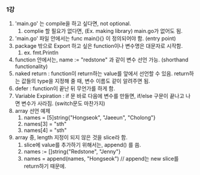 ### 1강

1. 'main.go' 는 compile을 하고 싶다면, not optional.
   1. complie 할 필요가 없다면, (Ex. making library) main.go가 없어도 됨.
2. 'main.go' 파일 안에서는 func main(){} 이 정의되어야 함. (entry point)
3. package 밖으로 Export 하고 싶은 function이나 변수명은 대문자로 시작함.
   1. ex. fmt.Println
4. function 안에서는, name := "redstone" 과 같이 변수 선언 가능. (shorthand functionality)
5. naked return : function이 return하는 value를 앞에서 선언할 수 있음. return하는 값들의 type을 지정해 줄 때, 변수 이름도 같이 알려주면 됨.
6. defer : function이 끝난 뒤 무언가를 하게 함.
7. Variable Expiration : if 문 바로 다음에 변수를 만들면, if/else 구문이 끝나고 나면 변수가 사라짐. (switch문도 마찬가지)
8. array 선언 예제
   1. names = [5]string{"Hongseok", "Jaeeun", "Cholong"}
   2. names[3] = "sth"
   3. names[4] = "sth"
9. array 중, length 지정이 되지 않은 것을 slice라 함.
   1.  slice에 value를 추가하기 위해서는, append() 를 씀.
   2.  names := []string{"Redstone", "Jenny"}
   3.  names = append(names, "Hongseok")   // append는 new slice를 return하기 때문에.


